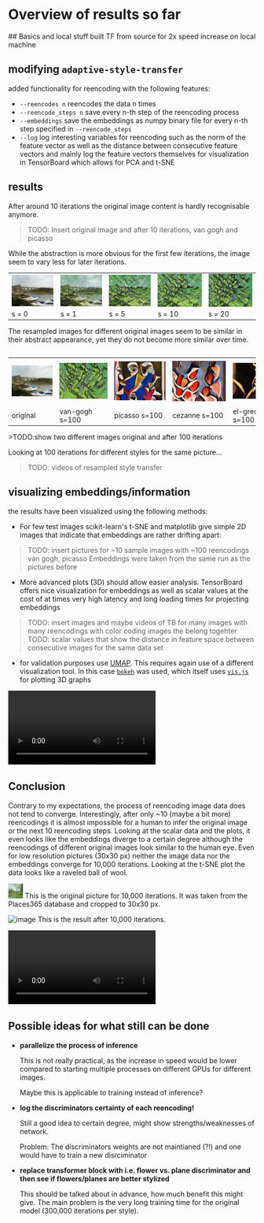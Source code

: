 
# Overview of results so far

<link rel="stylesheet" href="style.css"></link>
## Basics and local stuff
built TF from source for 2x speed increase on local machine


## modifying `adaptive-style-transfer`
added functionality for reencoding with the following features:
* `--reencodes n` reencodes the data n times
* `--reencode_steps n` save every n-th step of the reencoding process
* `--embeddings` save the embeddings as numpy binary file for every n-th step specified in `--reencode_steps`
* `--log` log interesting variables for reencoding such as the norm of the feature vector as well as the distance between consecutive feature vectors and mainly log the feature vectors themselves for visualization in TensorBoard which allows for PCA and t-SNE


## results
After around 10 iterations the original image content is hardly recognisable anymore.
> TODO: Insert original image and after 10 iterations, van gogh and picasso

While the abstraction is more obvious for the first few iterations, the image seem to vary less for later iterations.

<table style="width:100%; table-layout:fixed">
 <tr>
  <td><a href="images/van-gogh/image1_s=0.jpg"> <img src="images/van-gogh/image1_s=0.jpg" align="left"  width="150px"></a></td>
  <td><a href="images/van-gogh/image1_s=1.jpg"> <img src="images/van-gogh/image1_s=1.jpg" align="left"  width="150px"></a></td>
  <td><a href="images/van-gogh/image1_s=5.jpg"> <img src="images/van-gogh/image1_s=5.jpg" align="left"  width="150px"></a></td>
  <td><a href="images/van-gogh/image1_s=10.jpg"><img src="images/van-gogh/image1_s=10.jpg" align="left" width="150px"></a></td>
  <td><a href="images/van-gogh/image1_s=20.jpg"><img src="images/van-gogh/image1_s=20.jpg" align="left" width="150px"></a></td>
 </tr>
 <tr>
  <td>s = 0</td>
  <td>s = 1</td>
  <td>s = 5</td>
  <td>s = 10</td>
  <td>s = 20</td>
 </tr>
</table>

The resampled images for different original images seem to be similar in their abstract appearance, yet they do not become more similar over time.
<div style="overflow-x:scroll; width:100%;">
<table style="table-layout:fixed; width:1500px;">
 <tr>
  <td><a href="images/image1_s=0.jpg">                  <img src="images/image1_s=0.jpg">                </a></td>
  <td><a href="images/van-gogh/image1_stylized.jpg">    <img src="images/van-gogh/image1_stylized.jpg">  </a></td>
  <td><a href="images/picasso/image1_stylized.jpg">     <img src="images/picasso/image1_stylized.jpg">   </a></td>
  <td><a href="images/picasso/image1_stylized.jpg">     <img src="images/cezanne/image1_stylized.jpg">   </a></td>
  <td><a href="images/picasso/image1_stylized.jpg">     <img src="images/el-greco/image1_stylized.jpg">  </a></td>
  <td><a href="images/picasso/image1_stylized.jpg">     <img src="images/gaugin/image1_stylized.jpg">    </a></td>
  <td><a href="images/picasso/image1_stylized.jpg">     <img src="images/kandinsky/image1_stylized.jpg"> </a></td>
  <td><a href="images/picasso/image1_stylized.jpg">     <img src="images/kirchner/image1_stylized.jpg">  </a></td>
  <td><a href="images/picasso/image1_stylized.jpg">     <img src="images/monet/image1_stylized.jpg">     </a></td>
  <td><a href="images/picasso/image1_stylized.jpg">     <img src="images/morisot/image1_stylized.jpg">   </a></td>
  <td><a href="images/picasso/image1_stylized.jpg">     <img src="images/peploe/image1_stylized.jpg">    </a></td>
  <td><a href="images/picasso/image1_stylized.jpg">     <img src="images/pollock/image1_stylized.jpg">   </a></td>
  <td><a href="images/picasso/image1_stylized.jpg">     <img src="images/roerich/image1_stylized.jpg">   </a></td>
 </tr>
 <tr>
  <td>original          </td>
  <td>van-gogh s=100    </td>
  <td>picasso s=100     </td>
  <td>cezanne s=100     </td>
  <td>el-greco s=100    </td>
  <td>gaugin s=100      </td>
  <td>kandinsky s=100   </td>
  <td>kirchner s=100    </td>
  <td>monet s=100       </td>
  <td>morisot s=100     </td>
  <td>peploe s=100      </td>
  <td>pollock s=100     </td>
  <td>roerich s=100     </td>
 </tr>
</table>
</div>
>TODO:show two different images original and after 100 iterations

Looking at 100 iterations for different styles for the same picture...
>TODO: videos of resampled style transfer


## visualizing embeddings/information
the results have been visualized using the following methods:
* For few test images scikit-learn's t-SNE and matplotlib give simple 2D images that indicate that embeddings are rather drifting apart:
> TODO: insert pictures for ~10 sample images with ~100 reencodings van gogh, picasso
Embeddings were taken from the same run as the pictures before

* More advanced plots (3D) should allow easier analysis. TensorBoard offers nice visualization for embeddings as well as scalar values at the cost of at times very high latency and long loading times for projecting embeddings
> TODO: insert images and maybe videos of TB for many images with many reencodings with color coding images the belong togehter
> TODO: scalar values that show the distance in feature space between consecutive images for the same data set

* for validation purposes use [UMAP](https://umap-learn.readthedocs.io/en/latest/). This requires again use of a different visualization tool. In this case [`bokeh`](https://bokeh.pydata.org/en/latest/) was used, which itself uses [`vis.js`](http://visjs.org) for plotting 3D graphs
<video controls="controls">
  <source type="video/mp4" src="umap.mov" width="1126" height="810">
  <p>Your browser does not support the video element.</p>
</video>


## Conclusion
Contrary to my expectations, the process of reencoding image data does not tend to converge. Interestingly, after only ~10 (maybe a bit more) reencodings it is almost impossible for a human to infer the original image or the next 10 reencoding steps.
Looking at the scalar data and the plots, it even looks like the embeddings diverge to a certain degree although the reencodings of different original images look similar to the human eye.
Even for low resolution pictures (30x30 px) neither the image data nor the embeddings converge for 10,000 iterations. Looking at the t-SNE plot the data looks like a raveled ball of wool.

![image](images/3030_original.jpg "Original Picture")
This is the original picture for 10,000 iterations.
It was taken from the Places365 database and cropped to 30x30 px.

![image](images/3030_resampled.jpg "Original Picture after 10000 iterations")
This is the result after 10,000 iterations.

<video controls="controls">
  <source type="video/mp4" src="woolball.mov" width="796" height="751">
  <p>Your browser does not support the video element.</p>
</video>


## Possible ideas for what still can be done
* __parallelize the process of inference__

    This is not really practical, as the increase in speed would be lower compared to starting multiple processes on different GPUs for different images.

    Maybe this is applicable to training instead of inference?

* __log the discriminators certainty of each reencoding!__

    Still a good idea to certain degree, might show strengths/weaknesses of network.

    Problem: The discriminators weights are not maintianed (?!) and one would have to train a new disrciminator

* __replace transformer block with i.e. flower vs. plane discriminator and then see if flowers/planes are better stylized__

    This should be talked about in advance, how much benefit this might give. The main problem is the very long training time for the original model (300,000 iterations per style).


